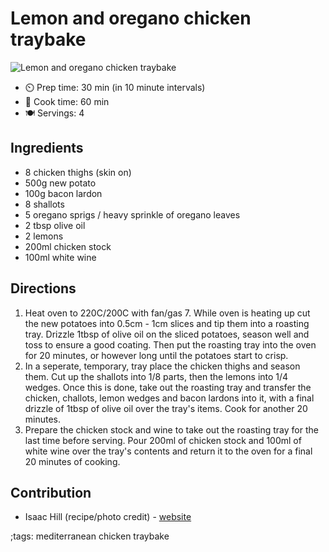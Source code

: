 # Lemon and oregano chicken traybake

![Lemon and oregano chicken traybake](pix/lemon-and-oregano-chicken-traybake.webp)

- ⏲️ Prep time: 30 min (in 10 minute intervals)
- 🍳 Cook time: 60 min
- 🍽️ Servings: 4

## Ingredients

- 8 chicken thighs (skin on)
- 500g new potato
- 100g bacon lardon
- 8 shallots
- 5 oregano sprigs / heavy sprinkle of oregano leaves
- 2 tbsp olive oil
- 2 lemons
- 200ml chicken stock
- 100ml white wine

## Directions

1. Heat oven to 220C/200C with fan/gas 7. While oven is heating up cut the new potatoes into 0.5cm - 1cm slices and tip them into a roasting tray. Drizzle 1tbsp of olive oil on the sliced potatoes, season well and toss to ensure a good coating. Then put the roasting tray into the oven for 20 minutes, or however long until the potatoes start to crisp.
2. In a seperate, temporary, tray place the chicken thighs and season them. Cut up the shallots into 1/8 parts, then the lemons into 1/4 wedges. Once this is done, take out the roasting tray and transfer the chicken, challots, lemon wedges and bacon lardons into it, with a final drizzle of 1tbsp of olive oil over the tray's items. Cook for another 20 minutes.
3. Prepare the chicken stock and wine to take out the roasting tray for the last time before serving. Pour 200ml of chicken stock and 100ml of white wine over the tray's contents and return it to the oven for a final 20 minutes of cooking.

## Contribution

- Isaac Hill (recipe/photo credit) - [website](https://isaachill.co.uk)

;tags: mediterranean chicken traybake
